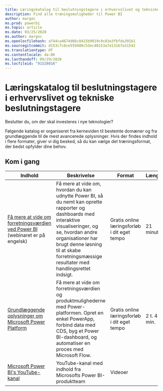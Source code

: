 ```yaml
---
title: Læringskatalog til beslutningstagere i erhvervslivet og tekniske beslutningstagere
description: Find alle træningsmuligheder til Power BI
author: margoc
ms.prod: powerbi
ms.topic: article
ms.date: 03/25/2020
ms.author: margoc
ms.openlocfilehash: af44ca4674d66c8415b9919c9c83e3fbfda391b1
ms.sourcegitcommit: d153cfc0ce559480c53ec48153a7e131b7a31542
ms.translationtype: HT
ms.contentlocale: da-DK
ms.lasthandoff: 09/29/2020
ms.locfileid: "91528016"
---
```

# <a name="business-and-technical-decision-makers-learning-catalog"></a>Læringskatalog til beslutningstagere i erhvervslivet og tekniske beslutningstagere

Beslutter du, om der skal investeres i nye teknologier? 

Følgende katalog er organiseret fra kerneviden til bestemte domæner og fra grundlæggende til de mest avancerede oplysninger. Hvis der findes indhold i flere formater, giver vi dig besked, så du kan vælge det træningsformat, der bedst opfylder dine behov. 

## <a name="get-started"></a>Kom i gang<a name="get-started"></a>
| Indhold  | Beskrivelse  | Format  | Længde     |
|---------------------------------------------------------------------------------------------------------------|------------------------------------------------------------------------------------------------------------------------------------------------------------------------------------------------------------------------|---------------------------------------|------------|
| [Få mere at vide om forretningsværdien ved Power BI](/learn/modules/introduction-power-bi/) (webinaret er på engelsk) | Få mere at vide om, hvordan du kan udnytte Power BI, så du nemt kan oprette rapporter og dashboards med interaktive visualiseringer, og se, hvordan andre organisationer har brugt denne løsning til at skabe forretningsmæssige resultater med handlingsrettet indsigt. | Gratis online læringsforløb i dit eget tempo | 21 minutter |
| [Grundlæggende oplysninger om Microsoft Power Platform](/learn/paths/power-plat-fundamentals/)      | Få mere at vide om forretningsværdien og produktmulighederne med Power-platformen. Opret en enkel PowerApp, forbind data med CDS, byg et Power BI-dashboard, og automatiser en proces med Microsoft Flow.                          | Gratis online læringsforløb i dit eget tempo | 2 t. 42 min.  |
| [Microsoft Power BI's YouTube-kanal](https://www.youtube.com/user/mspowerbi/videos)  | YouTube-kanal med indhold fra Microsofts Power BI-produktteam  | Videoer   |            |